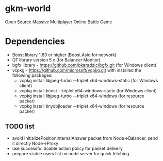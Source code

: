 # gkm-world
Open Source Massive Multiplayer Online Battle Game

# Dependencies
* Boost library 1.60 or higher (Boost.Asio for network)
* QT library version 5.x (for Balancer Monitor)
* bgfx library - https://github.com/bkaradzic/bgfx.git (for Windows client)
* vcpkg - https://github.com/microsoft/vcpkg.git with installed the following packages:
  * vcpkg install libjpeg-turbo --triplet x64-windows-static (for Windows client)
  * vcpkg install boost --triplet x64-windows-static (for Windows client)
  * vcpkg install libjpeg-turbo --triplet x64-windows (for resource packer)
  * vcpkg install tinyobjloader --triplet x64-windows (for resource packer)

## TODO list
* avoid InitializePositionInternalAnswer packet from Node->Balancer, send it directly Node->Proxy
* use successful double action policy for packet delivery
* prepare visible users list on node server for quick fetching
